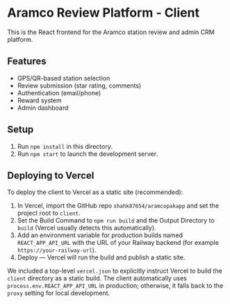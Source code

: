 # Aramco Review Platform - Client

This is the React frontend for the Aramco station review and admin CRM platform.

## Features
- GPS/QR-based station selection
- Review submission (star rating, comments)
- Authentication (email/phone)
- Reward system
- Admin dashboard

## Setup
1. Run `npm install` in this directory.
2. Run `npm start` to launch the development server.

## Deploying to Vercel

To deploy the client to Vercel as a static site (recommended):

1. In Vercel, import the GitHub repo `shahk87654/aramcopakapp` and set the project root to `client`.
2. Set the Build Command to `npm run build` and the Output Directory to `build` (Vercel usually detects this automatically).
3. Add an environment variable for production builds named `REACT_APP_API_URL` with the URL of your Railway backend (for example `https://your-railway-url`).
4. Deploy — Vercel will run the build and publish a static site.

We included a top-level `vercel.json` to explicitly instruct Vercel to build the `client` directory as a static build. The client automatically uses `process.env.REACT_APP_API_URL` in production; otherwise, it falls back to the `proxy` setting for local development.
